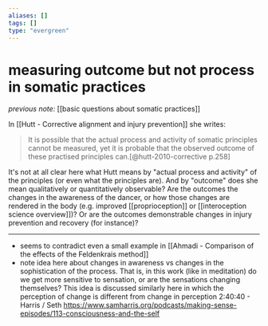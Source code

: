 ```yaml
---
aliases: []
tags: []
type: "evergreen"
---
```


# measuring outcome but not process in somatic practices

_previous note:_ [[basic questions about somatic practices]]

In [[Hutt - Corrective alignment and injury prevention]] she writes:

> It is possible that the actual process and activity of somatic principles cannot be measured, yet it is probable that the observed outcome of these practised principles can.[@hutt-2010-corrective p.258]

It's not at all clear here what Hutt means by "actual process and activity" of the principles (or even what the principles are). And by "outcome" does she mean qualitatively or quantitatively observable? Are the outcomes the changes in the awareness of the dancer, or how those changes are rendered in the body (e.g. improved [[proprioception]] or [[interoception science overview]])? Or are the outcomes demonstrable changes in injury prevention and recovery (for instance)?

---

- seems to contradict even a small example in [[Ahmadi - Comparison of the effects of the Feldenkrais method]]
- note idea here about changes in awareness vs changes in the sophistication of the process. That is, in this work (like in meditation) do we get more sensitive to sensation, or are the sensations changing themselves? This idea is discussed similarly here in which the perception of change is different from change in perception 2:40:40 - Harris / Seth <https://www.samharris.org/podcasts/making-sense-episodes/113-consciousness-and-the-self>


